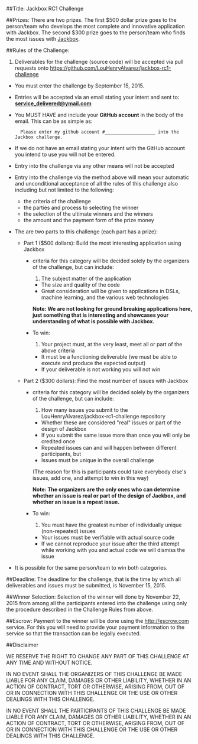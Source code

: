 ##Title: Jackbox RC1 Challenge

##Prizes:
There are two prizes.  The first $500 dollar prize goes to the person/team who develops the most complete and innovative application with Jackbox.  The second $300 prize goes to the person/team who finds the most issues with <a href='http://jackbox.us'>Jackbox</a>.

##Rules of the Challenge:
1. Deliverables for the challenge (source code) will be accepted via pull requests onto https://github.com/LouHenryAlvarez/jackbox-rc1-challenge
* You must enter the challenge by September 15, 2015.  
* Entries will be accepted via an email stating your intent and sent to:  **service_delivered@ymail.com**
* You MUST HAVE and include your __GitHub account__ in the body of the email. This can be as simple as:
        
        Please enter my github account #___________________ into the Jackbox challenge.
        
* If we do not have an email stating your intent with the GitHub account you intend to use you will not be entered.
* Entry into the challenge via any other means will not be accepted
* Entry into the challenge via the method above will mean your automatic and unconditional acceptance of all the rules of this challenge also including but not limited to the following:
  * the criteria of the challenge
  * the parties and process to selecting the winner
  * the selection of the ultimate winners and the winners
  * the amount and the payment form of the prize money
* The are two parts to this challenge (each part has a prize):

  * Part 1 ($500 dollars): Build the most interesting application using Jackbox
      * criteria for this category will be decided solely by the organizers of the challenge, but can include:
          1. The subject matter of the application
          * The size and quality of the code
          * Great consideration will be given to applications in DSLs, machine learning, and the various web technologies
          
          **Note: We are not looking for ground breaking applications here, just something that is interesting and showcases your understanding of what is possible with Jackbox.**
          
      * To win:
          1. Your project must, at the very least, meet all or part of the above criteria
          * It must be a functioning deliverable (we must be able to execute and produce the expected output)
          * If your deliverable is not working you will not win
          
  * Part 2 ($300 dollars): Find the most number of issues with Jackbox
      * criteria for this category will be decided solely by the organizers of the challenge, but can include:
          1. How many issues you submit to the LouHenryAlvarez/jackbox-rc1-challenge repository
          * Whether these are considered "real" issues or part of the design of Jackbox
          * If you submit the same issue more than once you will only be credited once
          * Repeated issues can and will happen between different participants, but
          * Issues must be unique in the overall challenge 
          
          (The reason for this is participants could take everybody else's issues, add one, and attempt to win in this way)
          
          **Note: The organizers are the only ones who can determine whether an issue is real or part of the design of Jackbox, and whether an issue is a repeat issue.**
      * To win:
          1. You must have the greatest number of individually unique (non-repeated) issues
          * Your issues must be verifiable with actual source code
          * If we cannot reproduce your issue after the third attempt while working with you and actual code we will dismiss the issue  
                                                            
* It is possible for the same person/team to win both categories.

##Deadline:
The deadline for the challenge, that is the time by which all deliverables and issues must be submitted, is November 15, 2015.

##Winner Selection:
Selection of the winner will done by November 22, 2015 from among all the participants entered into the challenge using only the procedure described in the Challenge Rules from above.  

##Escrow:
Payment to the winner will be done using the http://escrow.com service.  For this you will need to provide your payment information to the service so that the transaction can be legally executed.

##Disclaimer

WE RESERVE THE RIGHT TO CHANGE ANY PART OF THIS CHALLENGE AT ANY TIME AND 
WITHOUT NOTICE.  

IN NO EVENT SHALL THE ORGANIZERS OF THIS CHALLENGE BE MADE
LIABLE FOR ANY CLAIM, DAMAGES OR OTHER LIABILITY, WHETHER IN AN ACTION
OF CONTRACT, TORT OR OTHERWISE, ARISING FROM, OUT OF OR IN CONNECTION
WITH THIS CHALLENGE OR THE USE OR OTHER DEALINGS WITH THIS CHALLENGE.

IN NO EVENT SHALL THE PARTICIPANTS OF THIS CHALLENGE BE MADE
LIABLE FOR ANY CLAIM, DAMAGES OR OTHER LIABILITY, WHETHER IN AN ACTION
OF CONTRACT, TORT OR OTHERWISE, ARISING FROM, OUT OF OR IN CONNECTION
WITH THIS CHALLENGE OR THE USE OR OTHER DEALINGS WITH THIS CHALLENGE.
